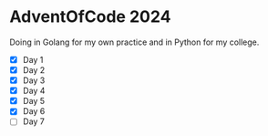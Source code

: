 # AdventOfCode 2024

Doing in Golang for my own practice and in Python for my college.

- [X] Day 1
- [X] Day 2
- [X] Day 3
- [X] Day 4
- [X] Day 5
- [X] Day 6
- [ ] Day 7